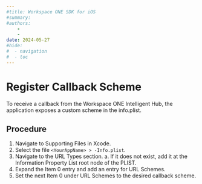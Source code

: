 ```yaml
---
#title: Workspace ONE SDK for iOS
#summary: 
#authors:
    - 
    - 
date: 2024-05-27
#hide:
#  - navigation
#  - toc
---
```


# Register Callback Scheme  
To receive a callback from the Workspace ONE Intelligent Hub, the application exposes a custom scheme in the info.plist.

## Procedure
1. Navigate to Supporting Files in Xcode.
2. Select the file `<YourAppName> > -Info.plist`.
3. Navigate to the URL Types section.
   a. If it does not exist, add it at the Information Property List root node of the PLIST.
4. Expand the Item 0 entry and add an entry for URL Schemes.
5. Set the next Item 0 under URL Schemes to the desired callback scheme.
